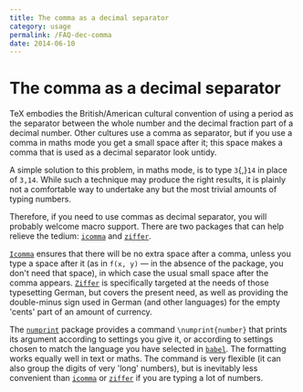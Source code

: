 ```yaml
---
title: The comma as a decimal separator
category: usage
permalink: /FAQ-dec-comma
date: 2014-06-10
---
```


# The comma as a decimal separator

TeX embodies the British/American cultural convention of using a
period as the separator between the whole number and the decimal
fraction part of a decimal number.  Other cultures use a comma as
separator, but if you use a comma in maths mode you get a small space
after it; this space makes a comma that is used as a decimal separator
look untidy.

A simple solution to this problem, in maths mode, is to type
`3`{,}`14` in place of `3,14`.  While such a
technique may produce the right results, it is plainly not a
comfortable way to undertake any but the most trivial amounts of
typing numbers.

Therefore, if you need to use commas as decimal separator, you will
probably welcome macro support.  There are two packages that
can help relieve the tedium: [`icomma`](https://ctan.org/pkg/icomma) and [`ziffer`](https://ctan.org/pkg/ziffer).

[`Icomma`](https://ctan.org/pkg/Icomma) ensures that there will be no extra space after a
comma, unless you type a space after it (as in `f(x, y)`&nbsp;&mdash; in
the absence of the package, you don't need that space), in which case
the usual small space after the comma appears.  [`Ziffer`](https://ctan.org/pkg/Ziffer) is
specifically targeted at the needs of those typesetting German, but
covers the present need, as well as providing the double-minus sign
used in German (and other languages) for the empty 'cents' part of an
amount of currency.

The [`numprint`](https://ctan.org/pkg/numprint) package provides a command
`\numprint{number}` that prints its argument according to
settings you give it, or according to settings chosen to match the
language you have selected in [`babel`](https://ctan.org/pkg/babel).  The formatting works
equally well in text or maths.  The command is very flexible (it can also
group the digits of very 'long' numbers), but is inevitably less
convenient than [`icomma`](https://ctan.org/pkg/icomma) or [`ziffer`](https://ctan.org/pkg/ziffer) if you are typing a
lot of numbers.


